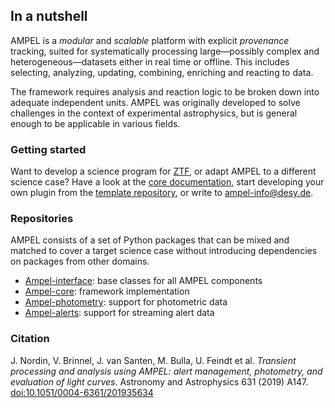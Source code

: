 ## In a nutshell

AMPEL is a _modular_ and _scalable_ platform with explicit _provenance_ tracking, suited for systematically processing large&mdash;possibly complex and heterogeneous&mdash;datasets either in real time or offline. This includes selecting, analyzing, updating, combining, enriching and reacting to data.

The framework requires analysis and reaction logic to be broken down into adequate independent units.
AMPEL was originally developed to solve challenges in the context of experimental astrophysics, but is general enough to be applicable in various fields.

### Getting started

Want to develop a science program for [ZTF](http://www.ztf.caltech.edu), or adapt AMPEL to a different science case? Have a look at the [core documentation](https://ampelproject.github.io/Ampel-core), start developing your own plugin from the [template repository](https://github.com/AmpelProject/Ampel-contrib-sample), or write to [ampel-info@desy.de](mailto:ampel-info@desy.de).

### Repositories

AMPEL consists of a set of Python packages that can be mixed and matched to cover a target science case without introducing dependencies on packages from other domains.

- [Ampel-interface](https://github.com/AmpelProject/Ampel-interface): base classes for all AMPEL components
- [Ampel-core](https://github.com/AmpelProject/Ampel-core): framework implementation
- [Ampel-photometry](https://github.com/AmpelProject/Ampel-photometry): support for photometric data
- [Ampel-alerts](https://github.com/AmpelProject/Ampel-alerts): support for streaming alert data

### Citation

J. Nordin, V. Brinnel, J. van Santen, M. Bulla, U. Feindt et al. _Transient processing and analysis using AMPEL: alert management, photometry, and evaluation of light curves_. Astronomy and Astrophysics 631 (2019) A147. [doi:10.1051/0004-6361/201935634](https://doi.org/10.1051/0004-6361/201935634)
